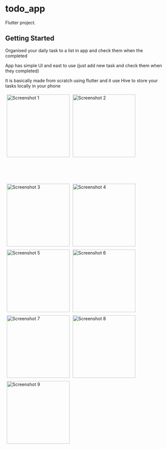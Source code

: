 
# todo_app

Flutter project.

## Getting Started

Organised your daily task to a list in app and check them when the completed

App has simple UI and east to use (just add new task and check them when they completed)

It is basically made from scratch using flutter and it use Hive to store your tasks locally in your phone

<div style="display:flex; flex-wrap: wrap;">
    <img src="https://github.com/Jaat0050/ToDo-App/assets/128021626/674696fd-57c0-4df1-8353-c755cfdcaa94" alt="Screenshot 1" style="width:200px; margin:5px; margin-bottom:80px;">
    <img src="https://github.com/Jaat0050/ToDo-App/assets/128021626/01f8672f-6c57-41fb-95a1-c2388d7e9cf6" alt="Screenshot 2" style="width:200px; margin:5px;">
    <img src="https://github.com/Jaat0050/ToDo-App/assets/128021626/fd042d71-cc18-42d3-8a29-b486f064bd87" alt="Screenshot 3" style="width:200px; margin:5px;">
    <img src="https://github.com/Jaat0050/ToDo-App/assets/128021626/8b4fcbba-b559-4bf1-8e82-7427cf228c27" alt="Screenshot 4" style="width:200px; margin:5px;">
    <img src="https://github.com/Jaat0050/ToDo-App/assets/128021626/21531587-6b6d-4440-bc14-20e70219c548" alt="Screenshot 5" style="width:200px; margin:5px;">
    <img src="https://github.com/Jaat0050/ToDo-App/assets/128021626/e6b72587-0a33-452f-8912-bdf03e8ac6cb" alt="Screenshot 6" style="width:200px; margin:5px;">
    <img src="https://github.com/Jaat0050/ToDo-App/assets/128021626/efd05feb-94a0-4cef-9933-3b1f8ad3c379" alt="Screenshot 7" style="width:200px; margin:5px;">
    <img src="https://github.com/Jaat0050/ToDo-App/assets/128021626/f0fee6c7-629a-49f3-9b6d-fb9ce584f07b" alt="Screenshot 8" style="width:200px; margin:5px;">
    <img src="https://github.com/Jaat0050/ToDo-App/assets/128021626/319bd702-d08f-40a8-904f-531b789a9529" alt="Screenshot 9" style="width:200px; margin:5px;">
</div>


